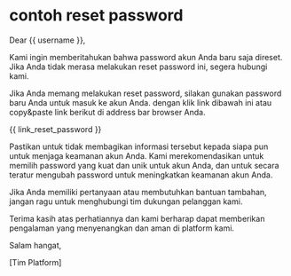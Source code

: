 # contoh reset password

Dear {{ username }},

Kami ingin memberitahukan bahwa password akun Anda baru saja direset. Jika Anda tidak merasa melakukan reset password ini, segera hubungi kami.

Jika Anda memang melakukan reset password, silakan gunakan password baru Anda untuk masuk ke akun Anda. dengan klik link dibawah ini atau copy&paste link berikut di address bar browser Anda.

{{ link_reset_password }}

Pastikan untuk tidak membagikan informasi tersebut kepada siapa pun untuk menjaga keamanan akun Anda. Kami merekomendasikan untuk memilih password yang kuat dan unik untuk akun Anda, dan untuk secara teratur mengubah password untuk meningkatkan keamanan akun Anda.

Jika Anda memiliki pertanyaan atau membutuhkan bantuan tambahan, jangan ragu untuk menghubungi tim dukungan pelanggan kami.

Terima kasih atas perhatiannya dan kami berharap dapat memberikan pengalaman yang menyenangkan dan aman di platform kami.

Salam hangat,

[Tim Platform]